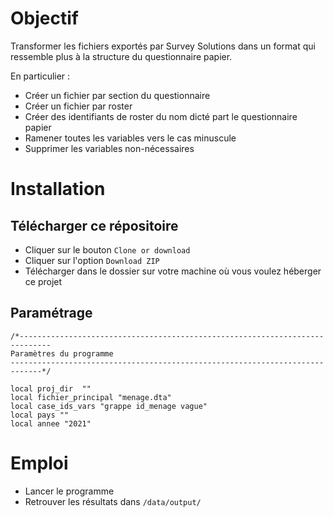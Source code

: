 # Objectif

Transformer les fichiers exportés par Survey Solutions dans un format qui ressemble plus à la structure du questionnaire papier.

En particulier :

- Créer un fichier par section du questionnaire
- Créer un fichier par roster
- Créer des identifiants de roster du nom dicté part le questionnaire papier
- Ramener toutes les variables vers le cas minuscule
- Supprimer les variables non-nécessaires

# Installation

## Télécharger ce répositoire

- Cliquer sur le bouton `Clone or download`
- Cliquer sur l'option `Download ZIP`
- Télécharger dans le dossier sur votre machine où vous voulez héberger ce projet

## Paramétrage

```
/*-----------------------------------------------------------------------------
Paramètres du programme
-----------------------------------------------------------------------------*/

local proj_dir 	""
local fichier_principal "menage.dta"
local case_ids_vars "grappe id_menage vague"
local pays ""
local annee "2021"

```

# Emploi

- Lancer le programme
- Retrouver les résultats dans `/data/output/`